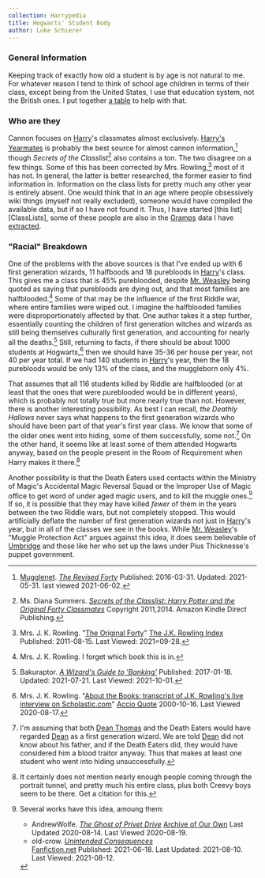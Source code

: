 ```yaml
---
collection: Harrypedia
title: Hogwarts' Student Body
author: Luke Schierer
---
```


### General Information

Keeping track of exactly how old a student is by age is not natural to me.  For
whatever reason I tend to think of school age children in terms of their class,
except being from the United States, I use that education system, not the
British ones.  I put together [a table][comparitive_class_ages] to help with
that.

### Who are they

Cannon focuses on [Harry][]'s classmates almost exclusively.  [Harry's
Yearmates][] is probably the best source for almost cannon
information,[^200419-1] though _Secrets of the Classlist_[^200630-1] also
contains a ton.  The two disagree on a few things.  Some of this has been
corrected by Mrs. Rowling,[^200630-3] most of it has not. In general, the
latter is better researched, the former easier to find information in.
Information on the class lists for pretty much any other year is entirely
absent. One would think that in an age where people obsessively wiki things
(myself not really excluded), someone would have compiled the available data,
but if so I have not found it.  Thus, I have started [this list][ClassLists],
some of these people are also in the [Gramps][] data I have
[extracted][people].

[people]: <../../people>

[Gramps]: https://gramps-project.org/

[Harry's Yearmates]: https://mugglenet.com/2016/03/the-revised-forty/

[^200419-1]: [Mugglenet](https://mugglenet.com).
 _[The Revised Forty](https://www.mugglenet.com/2016/03/the-revised-forty/)_
 Published: 2016-03-31. Updated: 2021-05-31. last viewed 2021-06-02.

[^200630-1]: Ms. Diana Summers.
 _[Secrets of the Classlist: Harry Potter and the Original Forty Classmates](https://www.goodreads.com/book/show/25464490-secrets-of-the-classlist)_
 Copyright 2011,2014. Amazon Kindle Direct Publishing.

[^200630-3]: Mrs. J. K. Rowling.
 "[The Original Forty](https://www.rowlingindex.org/work/og40pm/)"
 [The J.K. Rowling Index](https://www.rowlingindex.org)
 Published: 2011-08-15.  Last Viewed: 2021=09-28.

### "Racial" Breakdown

One of the problems with the above sources is that I've ended up with 6 first
generation wizards, 11 halfboods and 18 purebloods in [Harry][]'s class.  This
gives me a class that is 45% pureblooded, despite [Mr. Weasley][Arthur] being
quoted as saying that purebloods are dying out, and that most families are
halfblooded.[^200817-1]  Some of that may be the influence of the first
Riddle war, where entire families were wiped out.  I imagine the halfblooded
families were disproportionately affected by that.  One author takes it a step
further, essentially counting the children of first generation witches and
wizards as still being themselves culturally first generation, and accounting
for nearly all the deaths.[^211001-1]  Still, returning to facts, if there
should be about 1000 students at Hogwarts,[^200817-2] then we should have
35-36 per house per year, not 40 per year total.  If we had 140 students in
[Harry][]'s year, then the 18 purebloods would be only 13% of the class, and the
muggleborn only 4%.  

That assumes that all 116 students killed by Riddle are halfblooded (or at
least that the ones that were pureblooded would be in different years), which
is probably not totally true but more nearly true than not.  However, there is
another interesting possibility.  As best I can recall, _the Deathly Hallows_
never says what happens to the first generation wizards who should have been
part of that year's first year class.  We know that some of the older ones went
into hiding, some of them successfully, some not.[^200819-2] On the other
hand, it seems like at least some of them attended Hogwarts anyway, based on
the people present in the Room of Requirement when Harry makes it
there.[^200819-3] 

Another possibility is that the Death Eaters used contacts within the Ministry
of Magic's Accidental Magic Reversal Squad or the Improper Use of Magic office
to get word of under aged magic users, and to kill the muggle ones.[^200819-4]
If so, it is possible that they may have killed *fewer* of them in the years
between the two Riddle wars, but not completely stopped.  This would
artificially deflate the number of first generation wizards not just in
[Harry][]'s year, but in all of the classes we see in the books.  While
[Mr. Weasley][Arthur]'s "Muggle Protection Act" argues against this idea, it
does seem believable of [Umbridge] and those like her who set up the laws under
Pius Thicknesse's puppet government.

[Harry]: <../../people/potter/harry_james>

[Arthur]: <../../people/weasley/arthur>

[Umbridge]: <../../people/umbridge/delores_jane>

[Dean]: <../../people/thomas/dean>

[comparitive_class_ages]: <../comparitive_class_ages>

[^211001-1]: Bakuraptor.
    _[A Wizard's Guide to 'Banking'](https://www.fanfiction.net/s/12327848)_
    Published: 2017-01-18. Updated: 2021-07-21. Last Viewed: 2021-10-01.

[^200819-4]: Several works have this idea, amoung them:
    * AndrewWolfe. _[The Ghost of Privet Drive](https://archiveofourown.org/works/21500365)_ 
      [Archive of Our Own](https://archiveofourown.org) Last Updated 2020-08-14. Last Viewed 2020-08-19.
    * old-crow. _[Unintended Consequences](https://www.fanfiction.net/s/13903544)_  
      [Fanfiction.net](https://fanfiction.net) Published: 2021-06-18. Last
      Updated: 2021-08-10. Last Viewed: 2021-08-12.

[^200817-1]: Mrs. J. K. Rowling.  I forget which book this is in.

[^200817-2]: Mrs. J. K. Rowling.
    "[About the Books: transcript of J.K. Rowling's live interview on Scholastic.com](http://www.accio-quote.org/articles/2000/1000-scholastic-chat.htm)"
    [Accio Quote](http://www.accio-quote.org/) 2000-10-16. Last Viewed 2020-08-17.

[^200819-2]:  I'm assuming that both [Dean Thomas][Dean] and the Death Eaters would
		have regarded [Dean] as a first generation wizard.  We are told [Dean] did not
		know about his father, and if the Death Eaters did, they would have
		considered him a blood traitor anyway. Thus that makes at least one student
    who went into hiding unsuccessfully.

[^200819-3]: It certainly does not mention nearly enough people coming
		through the portrait tunnel, and pretty much his entire class, plus both
    Creevy boys seem to be there.  Get a citation for this. 


